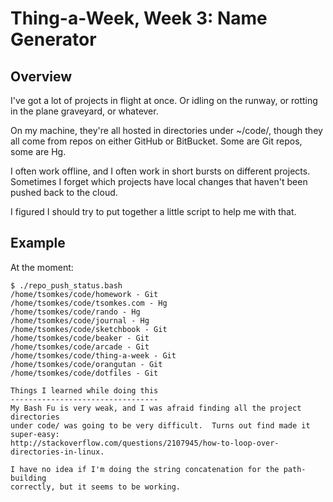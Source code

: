 Thing-a-Week, Week 3:  Name Generator
=====================================

Overview
--------
I've got a lot of projects in flight at once.  Or idling on the runway, or
rotting in the plane graveyard, or whatever.

On my machine, they're all hosted in directories under ~/code/, though they all
come from repos on either GitHub or BitBucket.  Some are Git repos, some are
Hg.

I often work offline, and I often work in short bursts on different projects.
Sometimes I forget which projects have local changes that haven't been pushed
back to the cloud.

I figured I should try to put together a little script to help me with that.

Example
-------
At the moment:

```
$ ./repo_push_status.bash
/home/tsomkes/code/homework - Git
/home/tsomkes/code/tsomkes.com - Hg
/home/tsomkes/code/rando - Hg
/home/tsomkes/code/journal - Hg
/home/tsomkes/code/sketchbook - Git
/home/tsomkes/code/beaker - Git
/home/tsomkes/code/arcade - Git
/home/tsomkes/code/thing-a-week - Git
/home/tsomkes/code/orangutan - Git
/home/tsomkes/code/dotfiles - Git

Things I learned while doing this
---------------------------------
My Bash Fu is very weak, and I was afraid finding all the project directories
under code/ was going to be very difficult.  Turns out find made it super-easy:
http://stackoverflow.com/questions/2107945/how-to-loop-over-directories-in-linux.

I have no idea if I'm doing the string concatenation for the path-building
correctly, but it seems to be working.  
